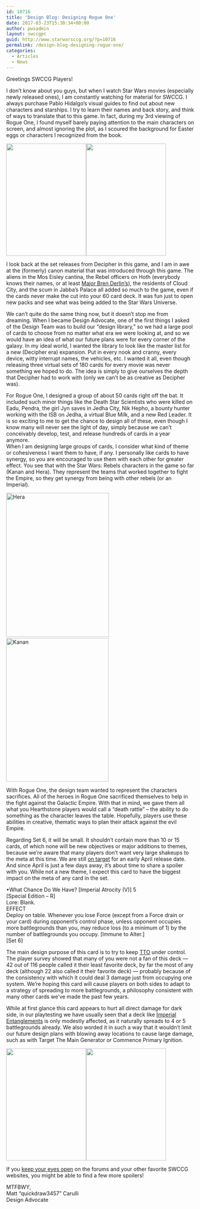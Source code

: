 ```yaml
---
id: 10716
title: 'Design Blog: Designing Rogue One'
date: 2017-03-23T15:30:34+00:00
author: pwsadmin
layout: swccgpc
guid: http://www.starwarsccg.org/?p=10716
permalink: /design-blog-designing-rogue-one/
categories:
  - Articles
  - News
---
```

Greetings SWCCG Players!

I don&#8217;t know about you guys, but when I watch Star Wars movies (especially newly released ones), I am constantly watching for material for SWCCG. I always purchase Pablo Hidalgo&#8217;s visual guides to find out about new characters and starships. I try to learn their names and back story, and think of ways to translate that to this game. In fact, during my 3rd viewing of Rogue One, I found myself barely paying attention to the main characters on screen, and almost ignoring the plot, as I scoured the background for Easter eggs or characters I recognized from the book.

<img class="alignnone size-medium wp-image-2970 alignleft" src="http://www.starwarsccg.org/wp/wp-content/uploads/predrevazand-214x300.png" alt="" width="214" height="300" /><img class="size-medium wp-image-2686 alignleft" src="http://www.starwarsccg.org/wp/wp-content/uploads/jptanusspijekl-214x300.png" alt="" width="214" height="300" /> 

I look back at the set releases from Decipher in this game, and I am in awe at the (formerly) canon material that was introduced through this game. The aliens in the Mos Eisley cantina, the Rebel officers on Hoth (everybody knows their names, or at least <a href="http://www.starwarsccg.org/cardlists/images/starwars/Hoth-Light/large/majorbrenderlin.gif" target="_blank" rel="noopener noreferrer">Major Bren Derlin&#8217;s</a>), the residents of Cloud City, and the scum in Jabba&#8217;s Palace all added so much to the game, even if the cards never make the cut into your 60 card deck. It was fun just to open new packs and see what was being added to the Star Wars Universe.

We can&#8217;t quite do the same thing now, but it doesn&#8217;t stop me from dreaming. When I became Design Advocate, one of the first things I asked of the Design Team was to build our &#8220;design library,&#8221; so we had a large pool of cards to choose from no matter what era we were looking at, and so we would have an idea of what our future plans were for every corner of the galaxy. In my ideal world, I wanted the library to look like the master list for a new (Decipher era) expansion. Put in every nook and cranny, every device, witty interrupt names, the vehicles, etc. I wanted it all, even though releasing three virtual sets of 180 cards for every movie was never something we hoped to do. The idea is simply to give ourselves the depth that Decipher had to work with (only we can&#8217;t be as creative as Decipher was).

For Rogue One, I designed a group of about 50 cards right off the bat. It included such minor things like the Death Star Scientists who were killed on Eadu, Pendra, the girl Jyn saves in Jedha City, Nik Hepho, a bounty hunter working with the ISB on Jedha, a virtual Blue Milk, and a new Red Leader. It is so exciting to me to get the chance to design all of these, even though I know many will never see the light of day, simply because we can&#8217;t conceivably develop, test, and release hundreds of cards in a year anymore.  
When I am designing large groups of cards, I consider what kind of theme or cohesiveness I want them to have, if any. I personally like cards to have synergy, so you are encouraged to use them with each other for greater effect. You see that with the Star Wars: Rebels characters in the game so far (Kanan and Hera). They represent the teams that worked together to fight the Empire, so they get synergy from being with other rebels (or an Imperial).

<img class="alignnone" src="http://www.starwarsccg.org/cardlist-beta/img/Set4-Light/captainherasyndulla.gif" alt="Hera" width="275" height="385" />  <img class="alignnone" src="http://www.starwarsccg.org/cardlist-beta/img/Set3-Light/kananjarrus.gif" alt="Kanan" width="274" height="384" />

With Rogue One, the design team wanted to represent the characters sacrifices. All of the heroes in Rogue One sacrificed themselves to help in the fight against the Galactic Empire. With that in mind, we gave them all what you Hearthstone players would call a &#8220;death rattle&#8221; &#8211; the ability to do something as the character leaves the table. Hopefully, players use these abilities in creative, thematic ways to plan their attack against the evil Empire.

Regarding Set 6, it will be small. It shouldn&#8217;t contain more than 10 or 15 cards, of which none will be new objectives or major additions to themes, because we&#8217;re aware that many players don&#8217;t want very large shakeups to the meta at this time. We are still <a href="http://www.starwarsccg.org/cardlists/images/starwars/SpecialEdition-Light/large/ontarget.gif" target="_blank" rel="noopener noreferrer">on target</a> for an early April release date. And since April is just a few days away, it&#8217;s about time to share a spoiler with you. While not a new theme, I expect this card to have the biggest impact on the meta of any card in the set.

•What Chance Do We Have? [Imperial Atrocity (V)] 5  
[Special Edition &#8211; R]  
Lore: Blank.  
EFFECT  
Deploy on table. Whenever you lose Force (except from a Force drain or your card) during opponent&#8217;s control phase, unless opponent occupies more battlegrounds than you, may reduce loss (to a minimum of 1) by the number of battlegrounds you occupy. [Immune to Alter.]  
[Set 6]

The main design purpose of this card is to try to keep <a href="http://www.starwarsccg.org/cardlists/images/starwars/DeathStarII-Dark/large/thatthingsoperational.gif" target="_blank" rel="noopener noreferrer">TTO</a> under control. The player survey showed that many of you were not a fan of this deck &#8212; 42 out of 116 people called it their least favorite deck, by far the most of any deck (although 22 also called it their favorite deck) &#8212; probably because of the consistency with which it could deal 3 damage just from occupying one system. We&#8217;re hoping this card will cause players on both sides to adapt to a strategy of spreading to more battlegrounds, a philosophy consistent with many other cards we&#8217;ve made the past few years.

While at first glance this card appears to hurt all direct damage for dark side, in our playtesting we have usually seen that a deck like <a href="http://www.starwarsccg.org/cardlist-beta/img/Set1-Dark/imperialentanglements.gif" target="_blank" rel="noopener noreferrer">Imperial Entanglements</a> is only modestly affected, as it naturally spreads to 4 or 5 battlegrounds already. We also worded it in such a way that it wouldn&#8217;t limit our future design plans with blowing away locations to cause large damage, such as with Target The Main Generator or Commence Primary Ignition.

<img class="alignnone size-medium wp-image-888" src="http://www.starwarsccg.org/wp/wp-content/uploads/anhcommenceprimaryignitiond-214x300.png" alt="" width="214" height="300" /><img class="alignnone size-medium wp-image-2382" src="http://www.starwarsccg.org/wp/wp-content/uploads/hothtargetthemaingeneratord-214x300.png" alt="" width="214" height="300" /> 

If you <a href="http://www.starwarsccg.org/cardlists/images/starwars/CloudCity-Light/large/keepyoureyesopen.gif" target="_blank" rel="noopener noreferrer">keep your eyes open</a> on the forums and your other favorite SWCCG websites, you might be able to find a few more spoilers!

MTFBWY,  
Matt &#8220;quickdraw3457&#8221; Carulli  
Design Advocate